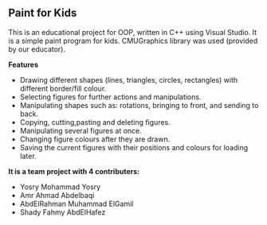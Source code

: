 ## Paint for Kids
This is an educational project for OOP, written in C++ using Visual Studio. It is a simple paint program for kids. CMUGraphics library was used (provided by our educator). 

**Features**
- Drawing different shapes (lines, triangles, circles, rectangles) with different border/fill colour.
- Selecting figures for further actions and manipulations.
- Manipulating shapes such as: rotations, bringing to front, and sending to back.
- Copying, cutting,pasting and deleting figures.
- Manipulating several figures at once.
- Changing figure colours after they are drawn.
- Saving the current figures with their positions and colours for loading later.


**It is a team project with 4 contributers:**

- Yosry Mohammad Yosry
- Amr Ahmad Abdelbaqi
- AbdElRahman Muhammad ElGamil
- Shady Fahmy AbdElHafez

